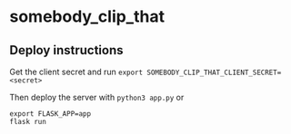 # somebody_clip_that

## Deploy instructions
Get the client secret and run
`export SOMEBODY_CLIP_THAT_CLIENT_SECRET=<secret>`

Then deploy the server with
`python3 app.py`
or
```
export FLASK_APP=app
flask run
```
